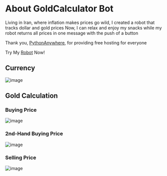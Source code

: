# About GoldCalculator Bot
Living in Iran, where inflation makes prices go wild, I created a robot that tracks dollar and gold prices
Now, I can relax and enjoy my snacks while my robot returns all prices in one message with the push of a button

Thank you, [PythonAnywhere](https://www.pythonanywhere.com/), for providing free hosting for everyone

Try My [Robot](https://t.me/GoldCalculator_bot) Now!

## Currency
![image](https://github.com/user-attachments/assets/1b5d93bc-dd17-4ede-ab65-6d65b9808d74)

## Gold Calculation
### Buying Price
![image](https://github.com/user-attachments/assets/0169d66a-b863-40d1-933d-eccdab30b4ec)

### 2nd-Hand Buying Price
![image](https://github.com/user-attachments/assets/970b3219-6e74-4cf2-a4e3-f752e0c1b84d)


### Selling Price
![image](https://github.com/user-attachments/assets/d95229e5-4d3b-4db4-8434-a4a4691b4e58)

